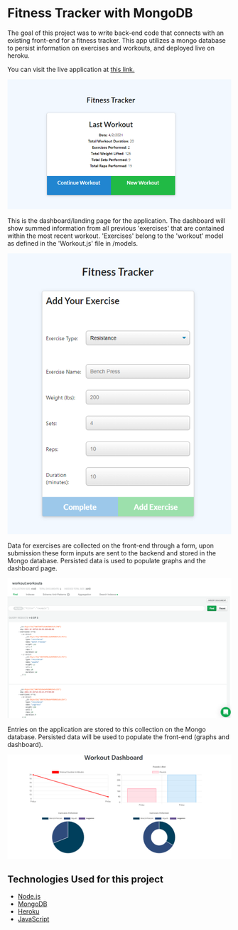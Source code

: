 # Fitness Tracker with MongoDB

The goal of this project was to write back-end code that connects with an existing front-end for a fitness tracker. This app utilizes a mongo database to persist information on exercises and workouts, and deployed live on heroku.

You can visit the live application at [this link.](https://fitness-tracker-0421.herokuapp.com/)

![Dashboard for fitness tracker app](/assets/ftdashboard.png)

This is the dashboard/landing page for the application. The dashboard will show summed information from all previous 'exercises' that are contained within the most recent workout. 'Exercises' belong to the 'workout' model as defined in the 'Workout.js' file in /models.

![Exercise data form](/assets/ftexerciseform.png)

Data for exercises are collected on the front-end through a form, upon submission these form inputs are sent to the backend and stored in the Mongo database. Persisted data is used to populate graphs and the dashboard page. 

![Database entires on mongo cloud](/assets/ftmongocollection.png)

Entries on the application are stored to this collection on the Mongo database. Persisted data will be used to populate the front-end (graphs and dashboard).

![Fitness Tracker Graphs](/assets/ftgraphs.png)

## Technologies Used for this project

- [Node.js](https://nodejs.org/en/)
- [MongoDB](https://www.mongodb.com/)
- [Heroku](https://dashboard.heroku.com/apps)
- [JavaScript](https://www.javascript.com/)